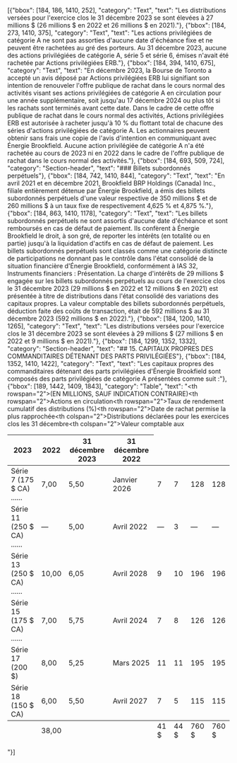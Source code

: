 [{"bbox": [184, 186, 1410, 252], "category": "Text", "text": "Les distributions versées pour l'exercice clos le 31 décembre 2023 se sont élevées à 27 millions $ (26 millions $ en 2022 et 26 millions $ en 2021)."}, {"bbox": [184, 273, 1410, 375], "category": "Text", "text": "Les actions privilégiées de catégorie A ne sont pas assorties d'aucune date d'échéance fixe et ne peuvent être rachetées au gré des porteurs. Au 31 décembre 2023, aucune des actions privilégiées de catégorie A, série 5 et série 6, émises n'avait été rachetée par Actions privilégiées ERB."}, {"bbox": [184, 394, 1410, 675], "category": "Text", "text": "En décembre 2023, la Bourse de Toronto a accepté un avis déposé par Actions privilégiées ERB lui signifiant son intention de renouveler l'offre publique de rachat dans le cours normal des activités visant ses actions privilégiées de catégorie A en circulation pour une année supplémentaire, soit jusqu'au 17 décembre 2024 ou plus tôt si les rachats sont terminés avant cette date. Dans le cadre de cette offre publique de rachat dans le cours normal des activités, Actions privilégiées ERB est autorisée à racheter jusqu'à 10 % du flottant total de chacune des séries d'actions privilégiées de catégorie A. Les actionnaires peuvent obtenir sans frais une copie de l'avis d'intention en communiquant avec Énergie Brookfield. Aucune action privilégiée de catégorie A n'a été rachetée au cours de 2023 ni en 2022 dans le cadre de l'offre publique de rachat dans le cours normal des activités."}, {"bbox": [184, 693, 509, 724], "category": "Section-header", "text": "### Billets subordonnés perpétuels"}, {"bbox": [184, 742, 1410, 844], "category": "Text", "text": "En avril 2021 et en décembre 2021, Brookfield BRP Holdings (Canada) Inc., filiale entièrement détenue par Énergie Brookfield, a émis des billets subordonnés perpétuels d'une valeur respective de 350 millions $ et de 260 millions $ à un taux fixe de respectivement 4,625 % et 4,875 %."}, {"bbox": [184, 863, 1410, 1178], "category": "Text", "text": "Les billets subordonnés perpétuels ne sont assortis d'aucune date d'échéance et sont remboursés en cas de défaut de paiement. Ils confèrent à Énergie Brookfield le droit, à son gré, de reporter les intérêts (en totalité ou en partie) jusqu'à la liquidation d'actifs en cas de défaut de paiement. Les billets subordonnés perpétuels sont classés comme une catégorie distincte de participations ne donnant pas le contrôle dans l'état consolidé de la situation financière d'Énergie Brookfield, conformément à IAS 32, Instruments financiers : Présentation. La charge d'intérêts de 29 millions $ engagée sur les billets subordonnés perpétuels au cours de l'exercice clos le 31 décembre 2023 (29 millions $ en 2022 et 12 millions $ en 2021) est présentée à titre de distributions dans l'état consolidé des variations des capitaux propres. La valeur comptable des billets subordonnés perpétuels, déduction faite des coûts de transaction, était de 592 millions $ au 31 décembre 2023 (592 millions $ en 2022)."}, {"bbox": [184, 1200, 1410, 1265], "category": "Text", "text": "Les distributions versées pour l'exercice clos le 31 décembre 2023 se sont élevées à 29 millions $ (27 millions $ en 2022 et 9 millions $ en 2021)."}, {"bbox": [184, 1299, 1352, 1332], "category": "Section-header", "text": "## 15. CAPITAUX PROPRES DES COMMANDITAIRES DÉTENANT DES PARTS PRIVILÉGIÉES"}, {"bbox": [184, 1352, 1410, 1422], "category": "Text", "text": "Les capitaux propres des commanditaires détenant des parts privilégiées d'Énergie Brookfield sont composés des parts privilégiées de catégorie A présentées comme suit :"}, {"bbox": [189, 1442, 1409, 1843], "category": "Table", "text": "<table><thead><tr><th rowspan=\"2\">(EN MILLIONS, SAUF INDICATION CONTRAIRE)</th><th rowspan=\"2\">Actions en circulation</th><th rowspan=\"2\">Taux de rendement cumulatif des distributions (%)</th><th rowspan=\"2\">Date de rachat permise la plus rapprochée</th><th colspan=\"2\">Distributions déclarées pour les exercices clos les 31 décembre</th><th colspan=\"2\">Valeur comptable aux</th></tr><tr><th>2023</th><th>2022</th><th>31 décembre 2023</th><th>31 décembre 2022</th></tr></thead><tbody><tr><td>Série 7 (175 $ CA) ......</td><td>7,00</td><td>5,50</td><td>Janvier 2026</td><td>7</td><td>7</td><td>128</td><td>128</td></tr><tr><td>Série 11 (250 $ CA) ......</td><td>—</td><td>5,00</td><td>Avril 2022</td><td>—</td><td>3</td><td>—</td><td>—</td></tr><tr><td>Série 13 (250 $ CA) ......</td><td>10,00</td><td>6,05</td><td>Avril 2028</td><td>9</td><td>10</td><td>196</td><td>196</td></tr><tr><td>Série 15 (175 $ CA) ......</td><td>7,00</td><td>5,75</td><td>Avril 2024</td><td>7</td><td>8</td><td>126</td><td>126</td></tr><tr><td>Série 17 (200 $)</td><td>8,00</td><td>5,25</td><td>Mars 2025</td><td>11</td><td>11</td><td>195</td><td>195</td></tr><tr><td>Série 18 (150 $ CA)</td><td>6,00</td><td>5,50</td><td>Avril 2027</td><td>7</td><td>5</td><td>115</td><td>115</td></tr></tbody><tfoot><tr><td></td><td>38,00</td><td></td><td></td><td>41 $</td><td>44 $</td><td>760 $</td><td>760 $</td></tr></tfoot></table>"}]
